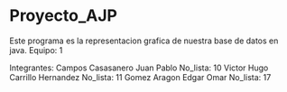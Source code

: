 # Proyecto_AJP
Este programa es la representacion grafica de nuestra base de datos en java.
Equipo: 1

Integrantes:
Campos Casasanero Juan Pablo    No_lista: 10
Victor Hugo Carrillo Hernandez  No_lista: 11
Gomez Aragon Edgar Omar         No_lista: 17

